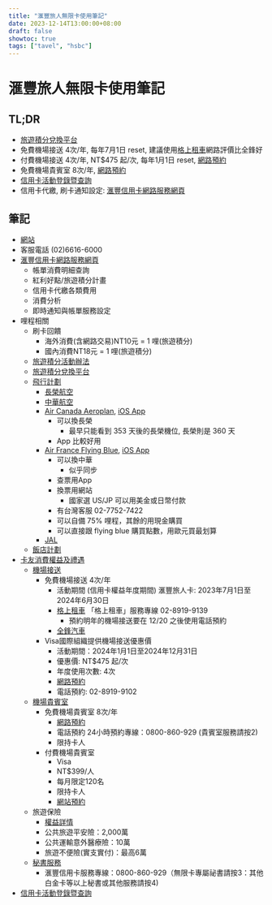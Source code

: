 ```yaml
---
title: "滙豐旅人無限卡使用筆記"
date: 2023-12-14T13:00:00+08:00
draft: false
showtoc: true
tags: ["tavel", "hsbc"]
---
```


# 滙豐旅人無限卡使用筆記

## TL;DR

- [旅遊積分兌換平台](https://ecard.hsbc.com.tw/EXT/unity/login)
- 免費機場接送 4次/年, 每年7月1日 reset, 建議使用[格上租車](https://www.air-go.com.tw/M_Airport/AirportA_HSBC.aspx)網路評價比全鋒好
- 付費機場接送 4次/年, NT$475 起/次, 每年1月1日 reset, [網路預約](https://www.air-go.com.tw/M_Airport/airportB_note.aspx?cid=172&contractid=645)
- 免費機場貴賓室 8次/年, [網路預約](https://24tms.vlimo.com.tw/HSBC/HSBC.aspx?ID=2)
- [信用卡活動登錄暨查詢](https://card.apply.hsbc.com.tw/event/#/query)
- 信用卡代繳, 刷卡通知設定: [滙豐信用卡網路服務網頁](https://ecard.hsbc.com.tw/CH/chLogin)

## 筆記

- [網站](https://www.hsbc.com.tw/credit-cards/products/travel/visa-infinite/)
- 客服電話 (02)6616-6000
- [滙豐信用卡網路服務網頁](https://ecard.hsbc.com.tw/CH/chLogin)
    - 帳單消費明細查詢
    - 紅利好點/旅遊積分計畫
    - 信用卡代繳各類費用
    - 消費分析
    - 即時通知與帳單服務設定
- 哩程相關
    - 刷卡回饋
        - 海外消費(含網路交易)NT10元 = 1 哩(旅遊積分)
        - 國內消費NT18元 = 1 哩(旅遊積分)
    - [旅遊積分活動辦法](https://shop.hsbc.com.tw/installments/creditcard/rewards/info.html)
    - [旅遊積分兌換平台](https://ecard.hsbc.com.tw/EXT/unity/login)
    - [飛行計劃](https://shop.hsbc.com.tw/installments/creditcard/rewards/fly.html)
        - [長榮航空](https://www.evaair.com/)
        - [中華航空](https://www.china-airlines.com/)
        - [Air Canada Aeroplan](https://www.aircanada.com/), [iOS App](https://apps.apple.com/ca/app/air-canada-aeroplan/id326459697)
            - 可以換長榮
                - 最早只能看到 353 天後的長榮機位, 長榮則是 360 天
            - App 比較好用
        - [Air France Flying Blue](https://wwws.airfrance.us/), [iOS App](https://apps.apple.com/us/app/air-france-book-a-flight/id391968627)
            - 可以換中華
                - 似乎同步
            - 查票用App
            - 換票用網站
                - 國家選 US/JP 可以用美金或日幣付款
            - 有台灣客服 02-7752-7422
            - 可以自備 75% 哩程，其餘的用現金購買
            - 可以直接跟 flying blue 購買點數，用歐元買最划算
        - [JAL](https://www.jal.co.jp/tw/zhtw/)
    - [飯店計劃](https://shop.hsbc.com.tw/installments/creditcard/rewards/hotel.html)
- [卡友消費權益及禮遇](https://www.hsbc.com.tw/credit-cards/benefits/)
    - [機場接送](https://www.hsbc.com.tw/credit-cards/benefits/airport-transfer/)
        - 免費機場接送 4次/年
            - 活動期間 (信用卡權益年度期間) 滙豐旅人卡: 2023年7月1日至2024年6月30日
            - [格上租車](https://www.air-go.com.tw/M_Airport/AirportA_HSBC.aspx) 「格上租車」服務專線 02-8919-9139 
              - 預約明年的機場接送要在 12/20 之後使用電話預約
            - [全鋒汽車](www.ezpickup.com.tw)
        - Visa國際組織提供機場接送優惠價
            - 活動期間：2024年1月1日至2024年12月31日
            - 優惠價: NT$475 起/次
            - 年度使用次數: 4次
            - [網路預約](https://www.air-go.com.tw/M_Airport/airportB_note.aspx?cid=172&contractid=645)
            - 電話預約: 02-8919-9102
    - [機場貴賓室](https://www.hsbc.com.tw/credit-cards/benefits/lounge-services/)
        - 免費機場貴賓室 8次/年
            - [網路預約](https://24tms.vlimo.com.tw/HSBC/HSBC.aspx?ID=2)
            - 電話預約 24小時預約專線：0800-860-929 (貴賓室服務請按2)
            - 限持卡人
        - 付費機場貴賓室
            - Visa
            - NT$399/人
            - 每月限定120名
            - 限持卡人
            - [網站預約](https://www.dragonpass.com.tw/visa/)
    - 旅遊保險
        - [權益詳情](https://www.hsbc.com.tw/credit-cards/benefits/travel-insurance/)
        - 公共旅遊平安險：2,000萬
        - 公共運輸意外醫療險：10萬
        - 旅遊不便險(實支實付)：最高6萬
    - [秘書服務](https://www.hsbc.com.tw/credit-cards/benefits/travel-secretary/)
        - 滙豐信用卡服務專線：0800-860-929（無限卡專屬祕書請按3：其他白金卡等以上秘書或其他服務請按4)
- [信用卡活動登錄暨查詢](https://card.apply.hsbc.com.tw/event/#/query)

